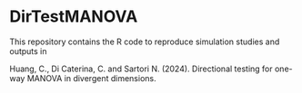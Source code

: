 # DirTestMANOVA
This repository contains  the R code to reproduce simulation studies and outputs in

Huang, C., Di Caterina, C. and Sartori  N. (2024). Directional testing for one-way MANOVA in divergent dimensions.
